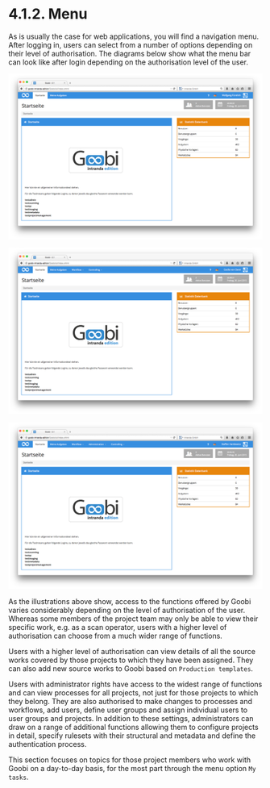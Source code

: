 # 4.1.2. Menu

As is usually the case for web applications, you will find a navigation menu. After logging in, users can select from a number of options depending on their level of authorisation. The diagrams below show what the menu bar can look like after login depending on the authorisation level of the user. 

![Menu for users with basic authorisation](../../.gitbook/assets/02d.png)

![Menu for users with an extended authorisation level](../../.gitbook/assets/05d.png)

![Menu for users with administrator rights](../../.gitbook/assets/06d.png)

As the illustrations above show, access to the functions offered by Goobi varies considerably depending on the level of authorisation of the user. Whereas some members of the project team may only be able to view their specific work, e.g. as a scan operator, users with a higher level of authorisation can choose from a much wider range of functions.

Users with a higher level of authorisation can view details of all the source works covered by those projects to which they have been assigned. They can also add new source works to Goobi based on `Production templates`.

Users with administrator rights have access to the widest range of functions and can view processes for all projects, not just for those projects to which they belong. They are also authorised to make changes to processes and workflows, add users, define user groups and assign individual users to user groups and projects. In addition to these settings, administrators can draw on a range of additional functions allowing them to configure projects in detail, specify rulesets with their structural and metadata and define the authentication process.

This section focuses on topics for those project members who work with Goobi on a day-to-day basis, for the most part through the menu option `My tasks`.


